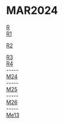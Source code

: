 # MAR2024

<div></div>
<a href="https://vk.com/video760598098_456247567">R</a>
<div></div>
<a href="https://vk.com/video760598098_456246305">R1</a>
<div></div>

<a href="https://ser.brstej.com/play.php?vid=4a9dce39c">R2</a>
<div></div>
<a href="https://vk.com/video760598098_456246564">R3</a>
<div></div>
<a href="https://vk.com/video760598098_456246644">R4</a>
<div></div>
<div>-----</div>
<a href="https://vk.com/video760598098_456247212">M24</a>
<div></div>
<div>-----</div>
<a href="https://vk.com/video760598098_456247290">M25</a>
<div></div>
<div>-----</div>
<a href="https://vk.com/video760598098_456247367">M26</a>
<div></div>
<div>-----</div>
<div></div>
<a href="https://vk.com/video760598098_456246995">Me13</a>
<div></div>
